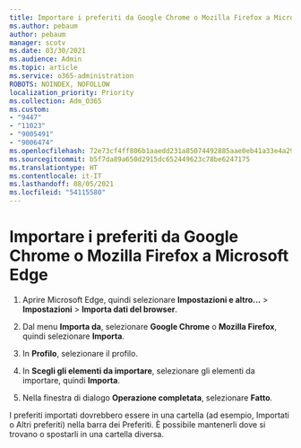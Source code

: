 ```yaml
---
title: Importare i preferiti da Google Chrome o Mozilla Firefox a Microsoft Edge
ms.author: pebaum
author: pebaum
manager: scotv
ms.date: 03/30/2021
ms.audience: Admin
ms.topic: article
ms.service: o365-administration
ROBOTS: NOINDEX, NOFOLLOW
localization_priority: Priority
ms.collection: Adm_O365
ms.custom:
- "9447"
- "11023"
- "9005491"
- "9006474"
ms.openlocfilehash: 72e73cf4ff806b1aaedd231a85074492885aae0eb41a33e4a2906cf15fda877a
ms.sourcegitcommit: b5f7da89a650d2915dc652449623c78be6247175
ms.translationtype: HT
ms.contentlocale: it-IT
ms.lasthandoff: 08/05/2021
ms.locfileid: "54115580"
---
```

# <a name="import-favorites-from-google-chrome-or-mozilla-firefox-to-microsoft-edge"></a>Importare i preferiti da Google Chrome o Mozilla Firefox a Microsoft Edge

1. Aprire Microsoft Edge, quindi selezionare **Impostazioni e altro...** > **Impostazioni** > **Importa dati del browser**.

1. Dal menu **Importa da**, selezionare **Google Chrome** o **Mozilla Firefox**, quindi selezionare **Importa**.

1. In **Profilo**, selezionare il profilo.

1. In **Scegli gli elementi da importare**, selezionare gli elementi da importare, quindi **Importa**.

1. Nella finestra di dialogo **Operazione completata**, selezionare **Fatto**.

I preferiti importati dovrebbero essere in una cartella (ad esempio, Importati o Altri preferiti) nella barra dei Preferiti. È possibile mantenerli dove si trovano o spostarli in una cartella diversa.
